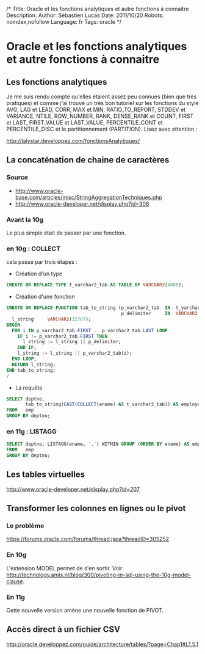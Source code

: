 /*
Title: Oracle et les fonctions analytiques et autre fonctions à connaitre
Description: 
Author: Sébastien Lucas
Date: 2011/10/20
Robots: noindex,nofollow
Language: fr
Tags: oracle
*/
# Oracle et les fonctions analytiques et autre fonctions à connaitre

## Les fonctions analytiques
Je me suis rendu compte qu'elles étaient assez peu connues (bien que très pratiques) et comme j'ai trouvé un très bon tutoriel sur les fonctions du style AVG, LAG et LEAD, CORR, MAX et MIN, RATIO_TO_REPORT, STDDEV et VARIANCE, NTILE, ROW_NUMBER, RANK, DENSE_RANK et COUNT, FIRST et LAST, FIRST_VALUE et LAST_VALUE, PERCENTILE_CONT et PERCENTILE_DISC et le partitionnement (PARTITION). Lisez avec attention :

http://lalystar.developpez.com/fonctionsAnalytiques/

## La concaténation de chaine de caractères

### Source
*	http://www.oracle-base.com/articles/misc/StringAggregationTechniques.php
*	http://www.oracle-developer.net/display.php?id=306

###  Avant la 10g 

Le plus simple était de passer par une fonction.

###  en 10g : COLLECT 

cela passe par trois étapes :
*	Création d'un type
```sql
CREATE OR REPLACE TYPE t_varchar2_tab AS TABLE OF VARCHAR2(4000);
```
*	Création d'une fonction
```sql
CREATE OR REPLACE FUNCTION tab_to_string (p_varchar2_tab  IN  t_varchar2_tab,
                                          p_delimiter     IN  VARCHAR2 DEFAULT ',') RETURN VARCHAR2 IS
  l_string     VARCHAR2(32767);
BEGIN
  FOR i IN p_varchar2_tab.FIRST .. p_varchar2_tab.LAST LOOP
    IF i != p_varchar2_tab.FIRST THEN
      l_string := l_string || p_delimiter;
    END IF;
    l_string := l_string || p_varchar2_tab(i);
  END LOOP;
  RETURN l_string;
END tab_to_string;
/
```
*	La requête
```sql
SELECT deptno,
       tab_to_string(CAST(COLLECT(ename) AS t_varchar2_tab)) AS employees
FROM   emp
GROUP BY deptno;
```

###  en 11g : LISTAGG 

```sql
SELECT deptno, LISTAGG(ename, ',') WITHIN GROUP (ORDER BY ename) AS employees
FROM   emp
GROUP BY deptno;
```

## Les tables virtuelles

http://www.oracle-developer.net/display.php?id=207

## Transformer les colonnes en lignes ou le pivot

### Le problème
https://forums.oracle.com/forums/thread.jspa?threadID=305252

### En 10g

L'extension MODEL permet de s'en sortir. Voir http://technology.amis.nl/blog/300/pivoting-in-sql-using-the-10g-model-clause.

### En 11g

Cette nouvelle version amène une nouvelle fonction de PIVOT.

## Accès direct à un fichier CSV

http://oracle.developpez.com/guide/architecture/tables/?page=Chap1#L1.5.1
